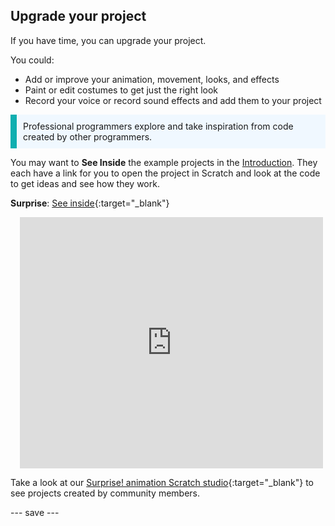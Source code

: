 ## Upgrade your project

If you have time, you can upgrade your project. 

You could:
+ Add or improve your animation, movement, looks, and effects
+ Paint or edit costumes to get just the right look
+ Record your voice or record sound effects and add them to your project

<p style="border-left: solid; border-width:10px; border-color: #0faeb0; background-color: aliceblue; padding: 10px;">
Professional programmers explore and take inspiration from code created by other programmers. 
</p>

You may want to **See Inside** the example projects in the [Introduction](.). They each have a link for you to open the project in Scratch and look at the code to get ideas and see how they work.

**Surprise**: [See inside](https://scratch.mit.edu/projects/500577862/editor){:target="_blank"}
<div class="scratch-preview" style="margin-left: 15px;">
  <iframe allowtransparency="true" width="485" height="402" src="https://scratch.mit.edu/projects/embed/500577862/?autostart=false" frameborder="0"></iframe>
</div>

Take a look at our [Surprise! animation Scratch studio](https://scratch.mit.edu/studios/29079784){:target="_blank"} to see projects created by community members.

--- save ---